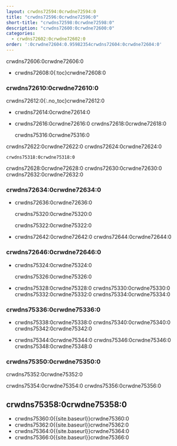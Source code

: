 ```yaml
---
layout: crwdns72594:0crwdne72594:0
title: "crwdns72596:0crwdne72596:0"
short-title: "crwdns72598:0crwdne72598:0"
description: "crwdns72600:0crwdne72600:0"
categories:
  - crwdns72602:0crwdne72602:0
order: ':0crwdne72604:0.95982354crwdns72604:0crwdne72604:0'
---
```

crwdns72606:0crwdne72606:0

- crwdns72608:0{:toc}crwdne72608:0

### crwdns72610:0crwdne72610:0

crwdns72612:0{:.no_toc}crwdne72612:0

- crwdns72614:0crwdne72614:0

- crwdns72616:0crwdne72616:0 crwdns72618:0crwdne72618:0

    crwdns75316:0crwdne75316:0
    

crwdns72622:0crwdne72622:0 crwdns72624:0crwdne72624:0

    crwdns75318:0crwdne75318:0
    

crwdns72628:0crwdne72628:0 crwdns72630:0crwdne72630:0 crwdns72632:0crwdne72632:0

### crwdns72634:0crwdne72634:0

- crwdns72636:0crwdne72636:0

    crwdns75320:0crwdne75320:0
    

    crwdns75322:0crwdne75322:0
    

- crwdns72642:0crwdne72642:0 crwdns72644:0crwdne72644:0

### crwdns72646:0crwdne72646:0

- crwdns75324:0crwdne75324:0

    crwdns75326:0crwdne75326:0
    

- crwdns75328:0crwdne75328:0 crwdns75330:0crwdne75330:0 crwdns75332:0crwdne75332:0 crwdns75334:0crwdne75334:0

<!---
### Environment Variables Not Being Passed at Runtime

Occasionally, when you try to convert a configuration to a 2.0 compatible format, environment variables may not be passed at runtime. For example, if you create a simple configuration in your GitHub repository (for example `https://github.com/yourusername/circle-auto/blob/master/.circleci/echo.yml`) and then call the config using:

```export AUTO_FILE=/Users/yourusername/Desktop/apkpure_app_887.apk
export AUTO_DIR=.
circleci build -c .circleci/echo.yml --job test
```

The config shows:

```#!bin/bash -eo pipefail
echo file $(AUTO_FILE) dir $(AUTO_DIR)
file directlySuccess!
```
Upon execution, you may see the following response:

.circleci/echo.yml

```version: 2
jobs:
  build:
    docker:
    - image: circleci/openjdk:8-jdk
    steps:
    - checkout
  test:
    docker:
    - image: circleci/openjdk:8-jdk
    environment:
    - TERM: dumb
    steps:
    - checkout
    - run:
        command: "echo file ${AUTO_FILE} dir ${AUTO_DIR}"
workflows:
  version: 2
  workflow:
    jobs:
    - build
    - test```

yourusername/circle-autoAdded by GitHub
```
--->

### crwdns75336:0crwdne75336:0

- crwdns75338:0crwdne75338:0 crwdns75340:0crwdne75340:0 crwdns75342:0crwdne75342:0

- crwdns75344:0crwdne75344:0 crwdns75346:0crwdne75346:0 crwdns75348:0crwdne75348:0

### crwdns75350:0crwdne75350:0

crwdns75352:0crwdne75352:0

crwdns75354:0crwdne75354:0 crwdns75356:0crwdne75356:0

## crwdns75358:0crwdne75358:0

- crwdns75360:0{{site.baseurl}}crwdne75360:0
- crwdns75362:0{{site.baseurl}}crwdne75362:0
- crwdns75364:0{{site.baseurl}}crwdne75364:0
- crwdns75366:0{{site.baseurl}}crwdne75366:0